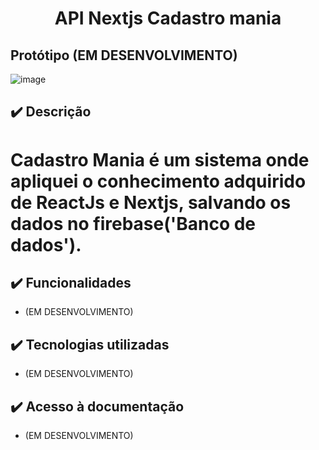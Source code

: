 

<h1 align="center"> API Nextjs Cadastro mania </h1>

## Protótipo (EM DESENVOLVIMENTO)
![image](https://user-images.githubusercontent.com/74872760/197284844-9cf05f8f-b8ba-4afa-86a8-291a9388ab91.png)

## ✔️ Descrição
# Cadastro Mania é um sistema onde apliquei o conhecimento adquirido de ReactJs e Nextjs, salvando os dados no firebase('Banco de dados').

## ✔️ Funcionalidades
- (EM DESENVOLVIMENTO)

## ✔️ Tecnologias utilizadas
- (EM DESENVOLVIMENTO)

## ✔️ Acesso à documentação
- (EM DESENVOLVIMENTO)
